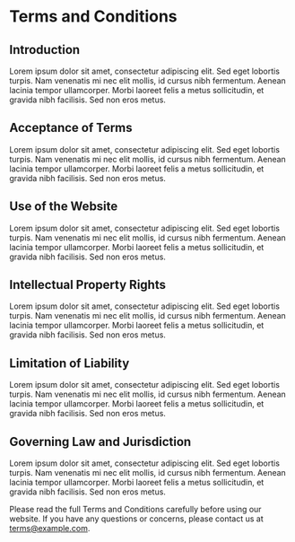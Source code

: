 # Terms and Conditions

## Introduction

Lorem ipsum dolor sit amet, consectetur adipiscing elit. Sed eget lobortis turpis. Nam venenatis mi nec elit mollis, id cursus nibh fermentum. Aenean lacinia tempor ullamcorper. Morbi laoreet felis a metus sollicitudin, et gravida nibh facilisis. Sed non eros metus.

## Acceptance of Terms

Lorem ipsum dolor sit amet, consectetur adipiscing elit. Sed eget lobortis turpis. Nam venenatis mi nec elit mollis, id cursus nibh fermentum. Aenean lacinia tempor ullamcorper. Morbi laoreet felis a metus sollicitudin, et gravida nibh facilisis. Sed non eros metus.

## Use of the Website

Lorem ipsum dolor sit amet, consectetur adipiscing elit. Sed eget lobortis turpis. Nam venenatis mi nec elit mollis, id cursus nibh fermentum. Aenean lacinia tempor ullamcorper. Morbi laoreet felis a metus sollicitudin, et gravida nibh facilisis. Sed non eros metus.

## Intellectual Property Rights

Lorem ipsum dolor sit amet, consectetur adipiscing elit. Sed eget lobortis turpis. Nam venenatis mi nec elit mollis, id cursus nibh fermentum. Aenean lacinia tempor ullamcorper. Morbi laoreet felis a metus sollicitudin, et gravida nibh facilisis. Sed non eros metus.

## Limitation of Liability

Lorem ipsum dolor sit amet, consectetur adipiscing elit. Sed eget lobortis turpis. Nam venenatis mi nec elit mollis, id cursus nibh fermentum. Aenean lacinia tempor ullamcorper. Morbi laoreet felis a metus sollicitudin, et gravida nibh facilisis. Sed non eros metus.

## Governing Law and Jurisdiction

Lorem ipsum dolor sit amet, consectetur adipiscing elit. Sed eget lobortis turpis. Nam venenatis mi nec elit mollis, id cursus nibh fermentum. Aenean lacinia tempor ullamcorper. Morbi laoreet felis a metus sollicitudin, et gravida nibh facilisis. Sed non eros metus.

Please read the full Terms and Conditions carefully before using our website. If you have any questions or concerns, please contact us at terms@example.com.